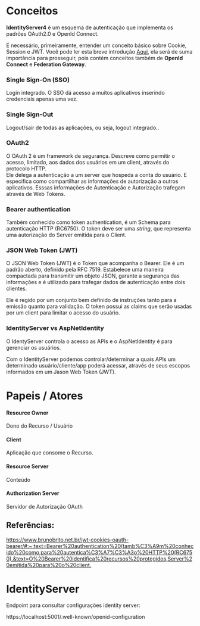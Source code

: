 # Conceitos

**IdentityServer4** é um esquema de autenticação que implementa os padrões OAuth2.0 e OpenId Connect.

É necessário, primeiramente, entender um conceito básico sobre Cookie, Session e JWT. Você pode ler esta breve introdução [Aqui](https://github.com/vitormoschetta/Help-AutenticacaoAutorizacao), ela será de suma importância para prosseguir, pois contém conceitos também de **OpenId Connect** e **Federation Gateway**.



### Single Sign-On (SSO)
Login integrado. O SSO dá acesso a muitos aplicativos inserindo credenciais apenas uma vez.

### Single Sign-Out
Logout/sair de todas as aplicações, ou seja, logout integrado..


### OAuth2
O OAuth 2 é um framework de segurança. Descreve como permitir o acesso, limitado, aos dados dos usuários em um client, através do protocolo HTTP.  
Ele delega a autenticação a um server que hospeda a conta do usuário. E especifica como compartilhar as informações de autorização a outros aplicativos. Esssas informações de Autenticação e Autorização trafegam através de Web Tokens. 


### Bearer authentication 
Também conhecido como token authentication, é um Schema para autenticação HTTP (RC6750). O token deve ser uma _string_, que
representa uma autorização do Server emitida para o Client.


### JSON Web Token (JWT) 
O JSON Web Token (JWT) é o Token que acompanha o Bearer. Ele é um padrão aberto, definido pela RFC 7519. Estabelece uma maneira compactada para transmitir um objeto JSON, garante a segurança das informações e é utilizado para trafegar dados de autenticação entre dois clientes.

Ele é regido por um conjunto bem definido de instruções tanto para a emissão quanto para validação. O token possui as claims que serão usadas por um client para limitar o acesso do usuário.


### IdentityServer vs AspNetIdentity
O IdentyServer controla o acesso as APIs e o AspNetIdentity é para gerenciar os usuários.

Com o IdentityServer podemos controlar/determinar a quais APIs um determinado usuário/cliente/app poderá acessar, através de seus escopos informados em um Jason Web Token (JWT).


# Papeis / Atores
#### Resource Owner 
Dono do Recurso / Usuário

#### Client
Aplicação que consome o Recurso.

#### Resource Server
Conteúdo 

#### Authorization Server
Servidor de Autorização OAuth






## Referências:
<https://www.brunobrito.net.br/jwt-cookies-oauth-bearer/#:~:text=Bearer%20authentication%20(tamb%C3%A9m%20conhecido%20como,para%20autentica%C3%A7%C3%A3o%20HTTP%20(RC6750).&text=O%20Bearer%20identifica%20recursos%20protegidos,Server%20emitida%20para%20o%20client.>


# IdentityServer

Endpoint para consultar configurações identity server:

https://localhost:5001/.well-known/openid-configuration





 
